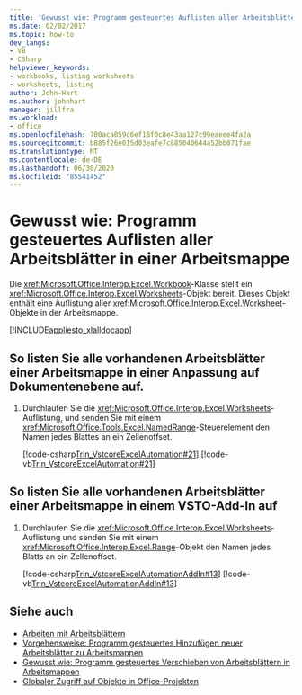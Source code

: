 ```yaml
---
title: 'Gewusst wie: Programm gesteuertes Auflisten aller Arbeitsblätter in einer Arbeitsmappe'
ms.date: 02/02/2017
ms.topic: how-to
dev_langs:
- VB
- CSharp
helpviewer_keywords:
- workbooks, listing worksheets
- worksheets, listing
author: John-Hart
ms.author: johnhart
manager: jillfra
ms.workload:
- office
ms.openlocfilehash: 700aca059c6ef18f0c8e43aa127c99eaeee4fa2a
ms.sourcegitcommit: b885f26e015d03eafe7c885040644a52bb071fae
ms.translationtype: MT
ms.contentlocale: de-DE
ms.lasthandoff: 06/30/2020
ms.locfileid: "85541452"
---
```

# <a name="how-to-programmatically-list-all-worksheets-in-a-workbook"></a>Gewusst wie: Programm gesteuertes Auflisten aller Arbeitsblätter in einer Arbeitsmappe
  Die <xref:Microsoft.Office.Interop.Excel.Workbook>-Klasse stellt ein <xref:Microsoft.Office.Interop.Excel.Worksheets>-Objekt bereit. Dieses Objekt enthält eine Auflistung aller <xref:Microsoft.Office.Interop.Excel.Worksheet>-Objekte in der Arbeitsmappe.

 [!INCLUDE[appliesto_xlalldocapp](../vsto/includes/appliesto-xlalldocapp-md.md)]

## <a name="to-list-all-existing-worksheets-in-a-workbook-in-a-document-level-customization"></a>So listen Sie alle vorhandenen Arbeitsblätter einer Arbeitsmappe in einer Anpassung auf Dokumentenebene auf.

1. Durchlaufen Sie die <xref:Microsoft.Office.Interop.Excel.Worksheets>-Auflistung, und senden Sie mit einem <xref:Microsoft.Office.Tools.Excel.NamedRange>-Steuerelement den Namen jedes Blattes an ein Zellenoffset.

     [!code-csharp[Trin_VstcoreExcelAutomation#21](../vsto/codesnippet/CSharp/Trin_VstcoreExcelAutomationCS/Sheet1.cs#21)]
     [!code-vb[Trin_VstcoreExcelAutomation#21](../vsto/codesnippet/VisualBasic/Trin_VstcoreExcelAutomation/Sheet1.vb#21)]

## <a name="to-list-all-existing-worksheets-in-a-workbook-in-a-vsto-add-in"></a>So listen Sie alle vorhandenen Arbeitsblätter einer Arbeitsmappe in einem VSTO-Add-In auf

1. Durchlaufen Sie die <xref:Microsoft.Office.Interop.Excel.Worksheets>-Auflistung und senden Sie mit einem <xref:Microsoft.Office.Interop.Excel.Range>-Objekt den Namen jedes Blatts an ein Zellenoffset.

     [!code-csharp[Trin_VstcoreExcelAutomationAddIn#13](../vsto/codesnippet/CSharp/trin_vstcoreexcelautomationaddin/ThisAddIn.cs#13)]
     [!code-vb[Trin_VstcoreExcelAutomationAddIn#13](../vsto/codesnippet/VisualBasic/trin_vstcoreexcelautomationaddin/ThisAddIn.vb#13)]

## <a name="see-also"></a>Siehe auch
- [Arbeiten mit Arbeitsblättern](../vsto/working-with-worksheets.md)
- [Vorgehensweise: Programm gesteuertes Hinzufügen neuer Arbeitsblätter zu Arbeitsmappen](../vsto/how-to-programmatically-add-new-worksheets-to-workbooks.md)
- [Gewusst wie: Programm gesteuertes Verschieben von Arbeitsblättern in Arbeitsmappen](../vsto/how-to-programmatically-move-worksheets-within-workbooks.md)
- [Globaler Zugriff auf Objekte in Office-Projekten](../vsto/global-access-to-objects-in-office-projects.md)
